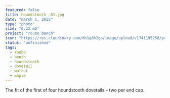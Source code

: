 ```yaml
---
featured: false
title: houndstooth--01.jpg
date: "march 1, 2025"
type: "photo"
size: "0.32 mb"
project: "roubo bench"
icon: "https://res.cloudinary.com/dn1q8h2ga/image/upload/v1741195258/proportional.design-3.0/roubo/houndstooth-01_ptsyki.webp"
status: "unfinished"
tags:
  - roubo
  - bench
  - houndstooth
  - dovetail
  - walnut
  - maple
---
```


The fit of the first of four houndstooth dovetails – two per end cap.
